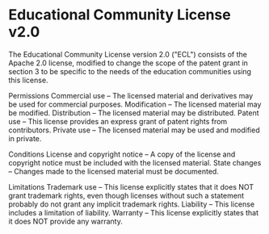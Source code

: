 Educational Community License v2.0
==================================

The Educational Community
License version 2.0 ("ECL")
consists of the Apache 2.0
license, modified to change
the scope of the patent grant
in section 3 to be specific to
the needs of the education
communities using this
license.

Permissions
Commercial use – The licensed
    material and derivatives
    may be used for commercial
    purposes.
Modification – The licensed
    material may be modified.
Distribution – The licensed
    material may be
    distributed.
Patent use – This license
    provides an express grant
    of patent rights from
    contributors.
Private use – The licensed
    material may be used and
    modified in private.

Conditions
License and copyright notice – A copy of the license and
    copyright notice must be
    included with the licensed
    material.
State changes – Changes made
    to the licensed material
    must be documented.

Limitations
Trademark use – This license
    explicitly states that it
    does NOT grant trademark
    rights, even though
    licenses without such a
    statement probably do not
    grant any implicit
    trademark rights.
Liability – This license
    includes a limitation of
    liability.
Warranty – This license
    explicitly states that it
    does NOT provide any
    warranty.
